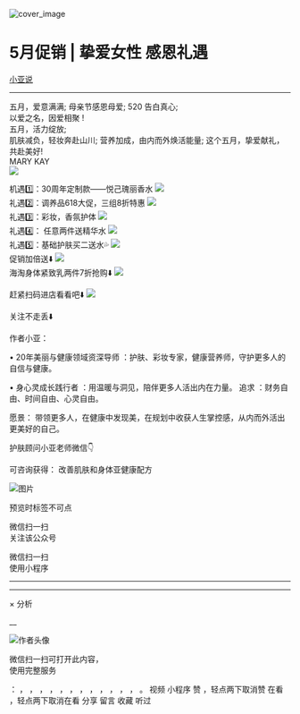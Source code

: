 ![cover_image](https://mmbiz.qpic.cn/mmbiz_jpg/A8SKDch4cJHn8iaoK3njTdxf5OicVyS3tXicGoTdy7B5w2hevzFsl4NXHh21IA7zTicThPs1HVnXmlnxQk0ic3aeNUw/0?wx_fmt=jpeg)

#  5月促销 | 挚爱女性 感恩礼遇

[ 小亚说 ](javascript:void\(0\);)

__ _ _ _ _

  
五月，爱意满满;  母亲节感恩母爱;  520 告白真心;  
以爱之名，因爱相聚 !  
五月，活力绽放;  
肌肤减负，轻妆奔赴山川;  营养加成，由内而外焕活能量;  这个五月，挚爱献礼，共赴美好!  
MARY KAY  
![](https://mmbiz.qpic.cn/mmbiz_jpg/A8SKDch4cJHn8iaoK3njTdxf5OicVyS3tXCSOS5jkfKf8zFoE2gNt5mslfOicqhuk7ic9e3h4S1IMiaZcA0PvwXGGYw/640?wx_fmt=jpeg)  
  
机遇1️⃣：30周年定制款——悦己瑰丽香水
![](https://mmbiz.qpic.cn/mmbiz_jpg/A8SKDch4cJHn8iaoK3njTdxf5OicVyS3tXtObgJy8lQ3qficDcokbgsZKHFJ1ctYVBiadJ0pJMVI9e9MQYO3053dMw/640?wx_fmt=jpeg)  
礼遇2️⃣：调养品618大促，三组8折特惠
![](https://mmbiz.qpic.cn/mmbiz_jpg/A8SKDch4cJHn8iaoK3njTdxf5OicVyS3tXGkC0WiayZCaZt4EicsRU9p217O3nSpshuDlS2YNAPmzDiaQ6v6hicES3aA/640?wx_fmt=jpeg)  
礼遇3️⃣：彩妆，香氛护体
![](https://mmbiz.qpic.cn/mmbiz_jpg/A8SKDch4cJHn8iaoK3njTdxf5OicVyS3tXdWNqxYj0GQuKvsWrica3XQD1qvCudBSVvMakChc0MU0o07Bp7kflGhg/640?wx_fmt=jpeg)  
礼遇4️⃣：  任意两件送精华水
![](https://mmbiz.qpic.cn/mmbiz_jpg/A8SKDch4cJHn8iaoK3njTdxf5OicVyS3tXgsF7nQOSRt5WSaxMicLZsU17JGaxwLvQhpKp7n1Q1gPzf2PicicgCbwUw/640?wx_fmt=jpeg)  
礼遇5️⃣：基础护肤买二送水💦
![](https://mmbiz.qpic.cn/mmbiz_jpg/A8SKDch4cJHn8iaoK3njTdxf5OicVyS3tXpFoSuf4U3fyk75q8e5RvCLiaEnJuC4uTiasvqiaTmyicEecxXJuJVrficlg/640?wx_fmt=jpeg)  
促销加倍送⬇️
![](https://mmbiz.qpic.cn/mmbiz_jpg/A8SKDch4cJHn8iaoK3njTdxf5OicVyS3tXyNVjKypO9Uggez95rP0SCagmXrapGn68KuPa5bKjQrZnD93wOcDTQQ/640?wx_fmt=jpeg)  
海淘身体紧致乳两件7折抢购⬇️
![](https://mmbiz.qpic.cn/mmbiz_jpg/A8SKDch4cJHn8iaoK3njTdxf5OicVyS3tXGqSH5siaEicLl3pTSG0ORg0HhOO0tLJTWqvF6nicXWFyGadrBBTj9HUibQ/640?wx_fmt=jpeg)  
  
赶紧扫码进店看看吧⬇️
![](https://mmbiz.qpic.cn/mmbiz_jpg/A8SKDch4cJHn8iaoK3njTdxf5OicVyS3tXIwk7LDXjj73zo0LBXDBXWo7b5ksVMYcnD26ocxrEt8Xp4Gyzvl4N3Q/640?wx_fmt=jpeg)

  

关注不走丢⬇️

  

作者小亚：

•  20年美丽与健康领域资深导师  ：护肤、彩妆专家，健康营养师，守护更多人的自信与健康。

•  身心灵成长践行者  ：用温暖与洞见，陪伴更多人活出内在力量。  追求  ：财务自由、时间自由、心灵自由。

愿景：  带领更多人，在健康中发现美，在规划中收获人生掌控感，从内而外活出更美好的自己。

  

  

护肤顾问小亚老师微信👇

可咨询获得：  改善肌肤和身体亚健康配方

  

![图片](https://mmbiz.qpic.cn/mmbiz_jpg/A8SKDch4cJGxIfYKKZiaKoNoQ4SrTpUic6vMvKSBneW6qWOOwXLibic8U7Nrh66ob5tuW0tyHDT5UoAoWEllI7f2Eg/640?wx_fmt=jpeg)  
  

  

  

预览时标签不可点

微信扫一扫  
关注该公众号



微信扫一扫  
使用小程序

****



****



×  分析

__

![作者头像](http://mmbiz.qpic.cn/mmbiz_png/A8SKDch4cJE0KicTMyrVCx3VLqEgic5sJ1V5QeGZTibG9GLZlSCXSj5ByXNkib5PBrZVMkI41KKxgwE1K9gfypUeRg/0?wx_fmt=png)

微信扫一扫可打开此内容，  
使用完整服务

：  ，  ，  ，  ，  ，  ，  ，  ，  ，  ，  ，  ，  。  视频  小程序  赞  ，轻点两下取消赞  在看  ，轻点两下取消在看
分享  留言  收藏  听过

